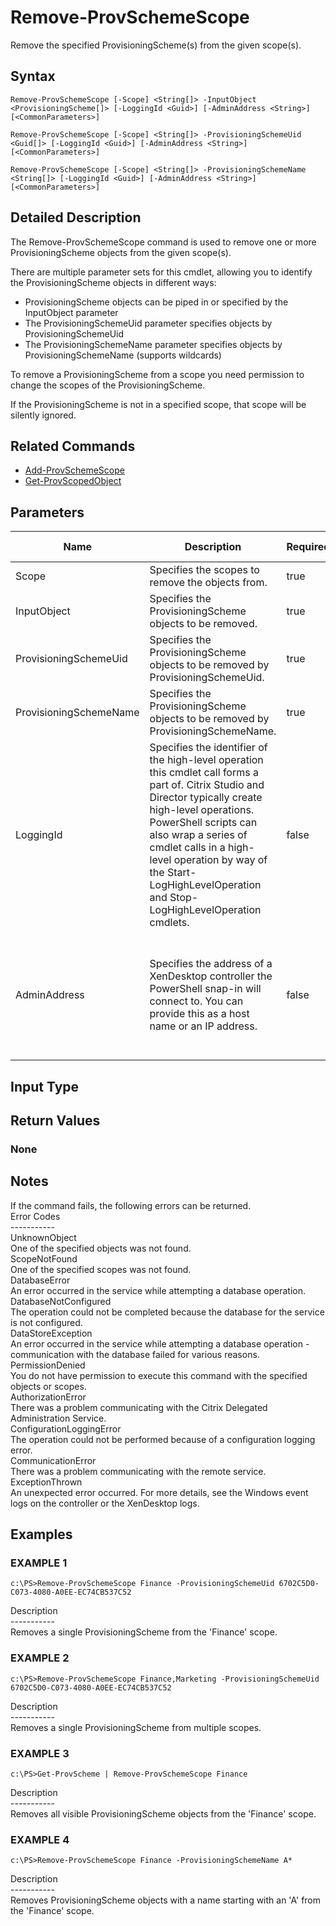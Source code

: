 ﻿# Remove-ProvSchemeScope

   Remove the specified ProvisioningScheme(s) from the given scope(s).

## Syntax
```
Remove-ProvSchemeScope [-Scope] <String[]> -InputObject <ProvisioningScheme[]> [-LoggingId <Guid>] [-AdminAddress <String>] [<CommonParameters>]

Remove-ProvSchemeScope [-Scope] <String[]> -ProvisioningSchemeUid <Guid[]> [-LoggingId <Guid>] [-AdminAddress <String>] [<CommonParameters>]

Remove-ProvSchemeScope [-Scope] <String[]> -ProvisioningSchemeName <String[]> [-LoggingId <Guid>] [-AdminAddress <String>] [<CommonParameters>]
```

## Detailed Description
   The Remove-ProvSchemeScope command is used to remove one or more ProvisioningScheme objects from the given scope(s).

There are multiple parameter sets for this cmdlet, allowing you to identify the ProvisioningScheme objects in different ways: 
 - ProvisioningScheme objects can be piped in or specified by the InputObject parameter 
 - The ProvisioningSchemeUid parameter specifies objects by ProvisioningSchemeUid 
 - The ProvisioningSchemeName parameter specifies objects by ProvisioningSchemeName (supports wildcards)

To remove a ProvisioningScheme from a scope you need permission to change the scopes of the ProvisioningScheme.

If the ProvisioningScheme is not in a specified scope, that scope will be silently ignored.

## Related Commands
  * [Add-ProvSchemeScope](Add-ProvSchemeScope.html)
  * [Get-ProvScopedObject](Get-ProvScopedObject.html)
## Parameters

| Name   | Description | Required? | Pipeline Input | Default Value |
| --- | --- | --- | --- | --- |
| Scope | Specifies the scopes to remove the objects from. | true | false |  |
| InputObject | Specifies the ProvisioningScheme objects to be removed. | true | true (ByValue, ByPropertyName) |  |
| ProvisioningSchemeUid | Specifies the ProvisioningScheme objects to be removed by ProvisioningSchemeUid. | true | true (ByValue, ByPropertyName) |  |
| ProvisioningSchemeName | Specifies the ProvisioningScheme objects to be removed by ProvisioningSchemeName. | true | true (ByValue, ByPropertyName) |  |
| LoggingId | Specifies the identifier of the high-level operation this cmdlet call forms a part of. Citrix Studio and Director typically create high-level operations. PowerShell scripts can also wrap a series of cmdlet calls in a high-level operation by way of the Start-LogHighLevelOperation and Stop-LogHighLevelOperation cmdlets. | false | false |  |
| AdminAddress | Specifies the address of a XenDesktop controller the PowerShell snap-in will connect to. You can provide this as a host name or an IP address. | false | false | Localhost. Once a value is provided by any cmdlet, this value becomes the default. |

## Input Type
### 
   
## Return Values
### None
   ## Notes
   If the command fails, the following errors can be returned.<br>    Error Codes<br>    -----------<br>    UnknownObject<br>        One of the specified objects was not found.<br>    ScopeNotFound<br>        One of the specified scopes was not found.<br>    DatabaseError<br>        An error occurred in the service while attempting a database operation.<br>    DatabaseNotConfigured<br>        The operation could not be completed because the database for the service is not configured.<br>    DataStoreException<br>        An error occurred in the service while attempting a database operation - communication with the database failed for various reasons.<br>    PermissionDenied<br>        You do not have permission to execute this command with the specified objects or scopes.<br>    AuthorizationError<br>        There was a problem communicating with the Citrix Delegated Administration Service.<br>    ConfigurationLoggingError<br>        The operation could not be performed because of a configuration logging error.<br>    CommunicationError<br>        There was a problem communicating with the remote service.<br>    ExceptionThrown<br>        An unexpected error occurred.  For more details, see the Windows event logs on the controller or the XenDesktop logs.
## Examples

### EXAMPLE 1
```
c:\PS>Remove-ProvSchemeScope Finance -ProvisioningSchemeUid 6702C5D0-C073-4080-A0EE-EC74CB537C52
```
   Description<br>-----------<br>Removes a single ProvisioningScheme from the 'Finance' scope.
### EXAMPLE 2
```
c:\PS>Remove-ProvSchemeScope Finance,Marketing -ProvisioningSchemeUid 6702C5D0-C073-4080-A0EE-EC74CB537C52
```
   Description<br>-----------<br>Removes a single ProvisioningScheme from multiple scopes.
### EXAMPLE 3
```
c:\PS>Get-ProvScheme | Remove-ProvSchemeScope Finance
```
   Description<br>-----------<br>Removes all visible ProvisioningScheme objects from the 'Finance' scope.
### EXAMPLE 4
```
c:\PS>Remove-ProvSchemeScope Finance -ProvisioningSchemeName A*
```
   Description<br>-----------<br>Removes ProvisioningScheme objects with a name starting with an 'A' from the 'Finance' scope.
